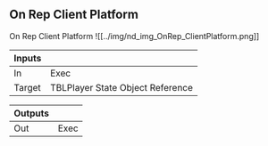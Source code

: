 ## On Rep Client Platform
On Rep Client Platform
![[../img/nd_img_OnRep_ClientPlatform.png]]

|Inputs||
|--|--|
| In | Exec |
| Target | TBLPlayer State Object Reference |

|Outputs||
|--|--|
| Out | Exec |
